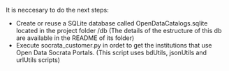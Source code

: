 
It is neccesary to do the next steps:
- Create or reuse a SQLite database called OpenDataCatalogs.sqlite located in the project folder /db
    (The details of the estructure of this db are available in the README of its folder)
- Execute socrata_customer.py in ordet to get the institutions that use Open Data Socrata Portals. 
    (This script uses bdUtils, jsonUtils and urlUtils scripts)
    
